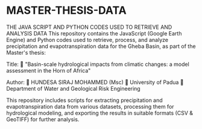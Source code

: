# MASTER-THESIS-DATA
THE JAVA SCRIPT AND PYTHON CODES USED TO RETRIEVE AND ANALYSIS DATA
This repository contains the JavaScript (Google Earth Engine) and Python codes used to retrieve, process, and analyze precipitation and evapotranspiration data for the Gheba Basin, as part of the Master's thesis:

Title:
📌 "Basin-scale hydrological impacts from climatic changes: a model assessment in the Horn of Africa"

Author:
📌 HUNDESA SIRAJ MOHAMMED (Msc)
📌 University of Padua
📌 Department of Water and Geological Risk Engineering

This repository includes scripts for extracting precipitation and evapotranspiration data from various datasets, processing them for hydrological modeling, and exporting the results in suitable formats (CSV & GeoTIFF) for further analysis.
